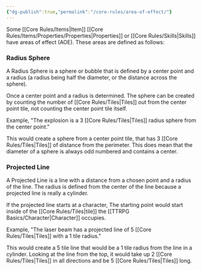 ```yaml
---
{"dg-publish":true,"permalink":"/core-rules/area-of-effect/"}
---
```


Some [[Core Rules/Items\|Item]] [[Core Rules/Items/Properties/Properties\|Properties]] or [[Core Rules/Skills\|Skills]] have areas of effect (AOE). These areas are defined as follows:
### Radius Sphere
A Radius Sphere is a sphere or bubble that is defined by a center point and a radius (a radius being half the diameter, or the distance across the sphere).

Once a center point and a radius is determined. The sphere can be created by counting the number of [[Core Rules/Tiles\|Tiles]] out from the center point tile, not counting the center point tile itself.

Example, "The explosion is a 3 [[Core Rules/Tiles\|Tiles]] radius sphere from the center point." 

This would create a sphere from a center point tile, that has 3 [[Core Rules/Tiles\|Tiles]] of distance from the perimeter. This does mean that the diameter of a sphere is always odd numbered and contains a center.
### Projected Line
A Projected Line is a line with a distance from a chosen point and a radius of the line. The radius is defined from the center of the line because a projected line is really a cylinder.

If the projected line starts at a character, The starting point would start inside of the [[Core Rules/Tiles\|tile]] the [[TTRPG Basics/Character\|Character]] occupies.

Example, "The laser beam has a projected line of 5 [[Core Rules/Tiles\|Tiles]] with a 1 tile radius."

This would create a 5 tile line that would be a 1 tile radius from the line in a cylinder. Looking at the line from the top, it would take up 2 [[Core Rules/Tiles\|Tiles]] in all directions and be 5 [[Core Rules/Tiles\|Tiles]] long.